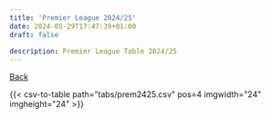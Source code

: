```yaml
---
title: 'Premier League 2024/25'
date: 2024-05-29T17:47:39+01:00
draft: false

description: Premier League Table 2024/25
---
```


[Back](/csv-tables/)

{{< csv-to-table path="tabs/prem2425.csv" pos=4 imgwidth="24" imgheight="24" >}}
